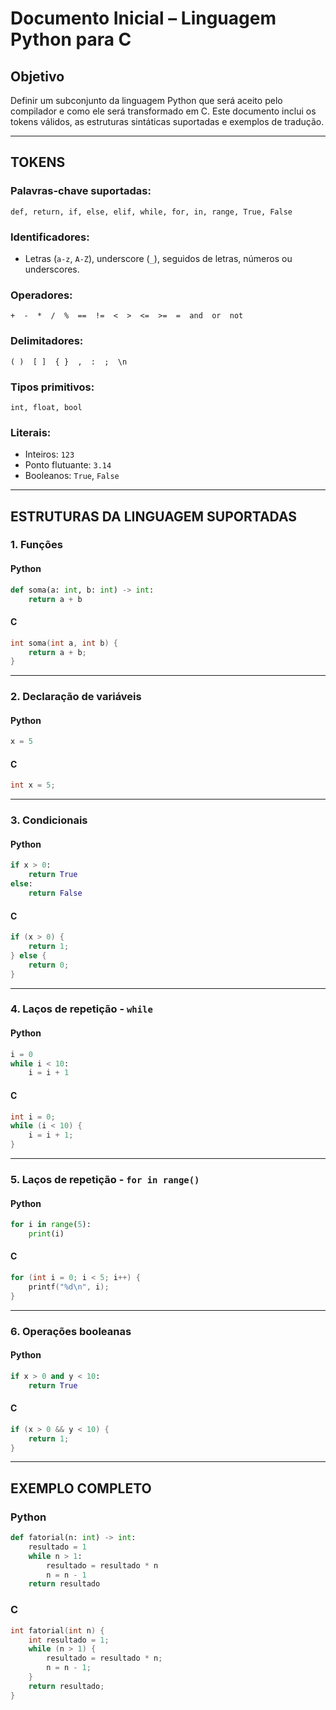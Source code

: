 

# Documento Inicial – Linguagem Python para C

## Objetivo
Definir um subconjunto da linguagem Python que será aceito pelo compilador e como ele será transformado em C. Este documento inclui os tokens válidos, as estruturas sintáticas suportadas e exemplos de tradução.

---

## TOKENS

### Palavras-chave suportadas:

```
def, return, if, else, elif, while, for, in, range, True, False
```

### Identificadores:

- Letras (`a-z`, `A-Z`), underscore (`_`), seguidos de letras, números ou underscores.

### Operadores:
```
+  -  *  /  %  ==  !=  <  >  <=  >=  =  and  or  not
```

### Delimitadores:
```
( )  [ ]  { }  ,  :  ;  \n
```

### Tipos primitivos:
```
int, float, bool
```

### Literais:
- Inteiros: `123`
- Ponto flutuante: `3.14`
- Booleanos: `True`, `False`

---

## ESTRUTURAS DA LINGUAGEM SUPORTADAS

### 1. Funções

#### Python
```python
def soma(a: int, b: int) -> int:
    return a + b
```

#### C
```c
int soma(int a, int b) {
    return a + b;
}
```

---

### 2. Declaração de variáveis

#### Python
```python
x = 5
```

#### C
```c
int x = 5;
```

---

### 3. Condicionais

#### Python
```python
if x > 0:
    return True
else:
    return False
```

#### C
```c
if (x > 0) {
    return 1;
} else {
    return 0;
}
```

---

### 4. Laços de repetição - `while`

#### Python
```python
i = 0
while i < 10:
    i = i + 1
```

#### C
```c
int i = 0;
while (i < 10) {
    i = i + 1;
}
```

---

### 5. Laços de repetição - `for in range()`

#### Python
```python
for i in range(5):
    print(i)
```

#### C
```c
for (int i = 0; i < 5; i++) {
    printf("%d\n", i);
}
```

---

### 6. Operações booleanas

#### Python
```python
if x > 0 and y < 10:
    return True
```

#### C
```c
if (x > 0 && y < 10) {
    return 1;
}
```
---

## EXEMPLO COMPLETO

### Python
```python
def fatorial(n: int) -> int:
    resultado = 1
    while n > 1:
        resultado = resultado * n
        n = n - 1
    return resultado
```

### C
```c
int fatorial(int n) {
    int resultado = 1;
    while (n > 1) {
        resultado = resultado * n;
        n = n - 1;
    }
    return resultado;
}
```
